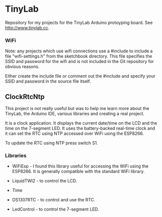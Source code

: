 # TinyLab

Repository for my projects for the TinyLab Arduino protoyping board.
See http://www.tinylab.cc.

### WiFi
Note: any projects which use wifi connections use a #include to include a
file "wifi-settings.h" from the sketchbook directory.
This file specifies the SSID and password for the wifi and is not
included in the Git repository for obvious reasons.

Either create the include file or comment out the #include and
specify your SSID and password in the source file itself.

## ClockRtcNtp
This project is not really useful but was to help me learn more about the TinyLab,
the Arduino IDE, various libraries and creating a real project.

It is a clock application.
It displays the current date/time on the LCD and the time on the 7-segment LED.
It uses the battery-backed real-time clock and it can set the RTC using NTP
accessed over WiFi using the ESP8266.

To update the RTC using NTP press switch S1.

### Libraries

* WiFiEsp - I found this library useful for accessing the WiFi using the ESP8266.
It is generally compatible with the standard WiFi library.

* LiquidTWI2 - to control the LCD.

* Time

* DS1307RTC - to control and use the RTC.

* LedControl - to control the 7-segment LED.
